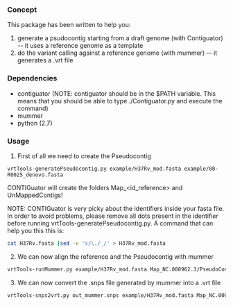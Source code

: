 ### Concept
This package has been written to help you: 
1. generate a psudocontig starting from a draft genome (with Contiguator) -- it uses a reference genome as a template
2. do the variant calling against a reference genome (with mummer) -- it generates a .vrt file

### Dependencies
* contiguator (NOTE: contiguator should be in the $PATH variable. This means that you should be able to type ./Contiguator.py and execute the command)
* mummer
* python (2.7) 

### Usage
1. First of all we need to create the Pseudocontig
```
vrtTools-generatePseudocontig.py example/H37Rv_mod.fasta example/00-R0025_denovo.fasta

```
CONTIGuator will create the folders Map_<id_reference> and UnMappedContigs!


NOTE: CONTIGuator is very picky about the identifiers inside your fasta file. In order to avoid problems, please remove all dots present in the identifier before running vrtTools-generatePseudocontig.py. A command that can help you this this is:
```bash
cat H37Rv.fasta |sed -e 's/\./_/' > H37Rv_mod.fasta
```

2. We can now align the reference and the Pseudocontig with mummer
```bash
vrtTools-runMummer.py example/H37Rv_mod.fasta Map_NC.000962.3/PseudoContig.fsa out_mummer
```

3. We can now convert the .snps file generated by mummer into a .vrt file
```bash
vrtTools-snps2vrt.py out_mummer.snps example/H37Rv_mod.fasta Map_NC.000962.3/PseudoContig.fsa ref_vs_00-R0025.vrt
```


